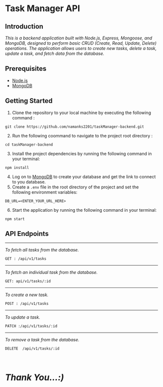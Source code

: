 <h1 style="align: center;">Task Manager API</h1>

## Introduction

_This is a backend application built with Node.js, Express, Mongoose, and MongoDB, designed to perform basic CRUD (Create, Read, Update, Delete) operations. The application allows users to create new tasks, delete a task, update a task, and fetch data from the database._

## Prerequisites

- [Node.js](https://nodejs.org/en/)
- [MongoDB](https://www.mongodb.com/)

## Getting Started

1. Clone the repository to your local machine by executing the following command :

```
git clone https://github.com/namanks2201/taskManager-backend.git
```

2. Run the following coommand to navigate to the project root directory :

```
cd taskManager-backend
```

3. Install the project dependencies by running the following command in your terminal:

```
npm install
```

4. Log on to [MongoDB](https://www.mongodb.com/) to create your database and get the link to connect to you database.
5. Create a `.env` file in the root directory of the project and set the following environment variables:

```
DB_URL=<ENTER_YOUR_URL_HERE>
```

6. Start the application by running the following command in your terminal:

```
npm start
```

## API Endpoints

---

_To fetch all tasks from the database._

```
GET : /api/v1/tasks
```

---

_To fetch an individual task from the database._

```
GET: api/v1/tasks/:id
```

---

_To create a new task._

```
POST : /api/v1/tasks
```

---

_To update a task._

```
PATCH :/api/v1/tasks/:id
```

---

_To remove a task from the database._

```
DELETE  /api/v1/tasks/:id
```

<br/>
<h1 style="align: center;"><i>Thank You...:)</i></h1>
